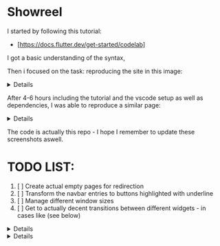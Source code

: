 # Showreel

I started by following this tutorial:
- [https://docs.flutter.dev/get-started/codelab]

I got a basic understanding of the syntax, 

Then i focused on the task: reproducing the site in this image:
<details>![SitoDaFare](https://github.com/CornFlakCannon/flutter_showreel/assets/137178601/37394a4f-9e31-46a5-8791-bd542041695f)</details>

After 4-6 hours including the tutorial and the vscode setup as well as dependencies, I was able to reproduce a similar page:

<details>![Firsttry](https://github.com/CornFlakCannon/flutter_showreel/assets/137178601/e19161ed-efa1-4f89-b975-298af8f43368)</details>

The code is actually this repo - I hope I remember to update these screenshots aswell.

# TODO LIST:
1. [ ] Create actual empty pages for redirection
2. [ ] Transform the navbar entries to buttons highlighted with underline
3. [ ] Manage different window sizes 
4. [ ] Get to actually decent transitions between different widgets - in cases like (see below)

<details>
![ResizedFirstTry](https://github.com/CornFlakCannon/flutter_showreel/assets/137178601/4db7a5c5-a280-4573-8ef9-cc0845fb5510)
</details>

<details>
```dart
class _NavBarSearch extends StatelessWidget {
//The Actual Search Bar that I put together as a private class of NavBar (my navigation bar at the top)
  const _NavBarSearch({
    super.key,
  });

  @override
  Widget build(BuildContext context) {
    if (MediaQuery.of(context).size.width < 1000) {
      // Here I know that I can inject a transition with AnimateWidget, for now it's in TODO list
      return IconButton(onPressed: () {}, icon: Icon(Icons.search));
    } else {
      return SearchBar(
        constraints: BoxConstraints(minHeight: 50, maxHeight: 100),
        shape: MaterialStateProperty.all(
          RoundedRectangleBorder(
            borderRadius: BorderRadius.all(Radius.circular(10)),
          ),
        ),
        hintText: "Search...",
      );
    }
  }
}
```
</details>
